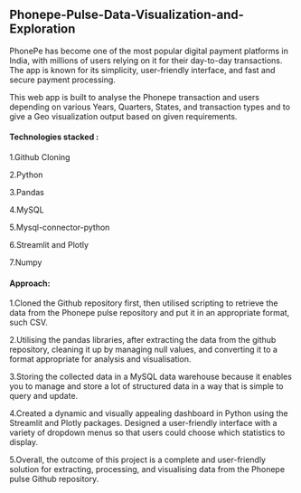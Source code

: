 ## Phonepe-Pulse-Data-Visualization-and-Exploration

PhonePe has become one of the most popular digital payment platforms in India, with millions of users relying on it for their day-to-day transactions. The app is known for its simplicity, user-friendly interface, and fast and secure payment processing. 

This web app is built to analyse the Phonepe transaction and users depending on various Years, Quarters, States, and transaction types and to give a Geo visualization output based on given requirements.

#### Technologies stacked :

1.Github Cloning

2.Python

3.Pandas

4.MySQL

5.Mysql-connector-python

6.Streamlit and Plotly

7.Numpy

#### Approach:

1.Cloned the Github repository first, then utilised scripting to retrieve the data from the Phonepe pulse repository and put it in an appropriate format, such CSV.

2.Utilising the pandas libraries, after extracting the data from the github repository, cleaning it up by managing null values, and converting it to a format appropriate for analysis and visualisation.

3.Storing the collected data in a MySQL data warehouse because it enables you to manage and store a lot of structured data in a way that is simple to query and update.

4.Created a dynamic and visually appealing dashboard in Python using the Streamlit and Plotly packages. Designed a user-friendly interface with a variety of dropdown menus so that users could choose which statistics to display.

5.Overall, the outcome of this project is a complete and user-friendly solution for extracting, processing, and visualising data from the Phonepe pulse Github repository.
